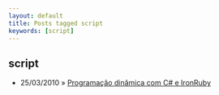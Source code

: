 ```yaml
---
layout: default
title: Posts tagged script
keywords: [script]
---
```

<h2 class="category">script</h2>
<ul class="posts">
<li>
<p>
<span class="date">25/03/2010</span> &raquo; 
<a href="/blog/programacao-dinamica-com-c-e-ironruby">Programação dinâmica com C# e IronRuby</a>
</p>
</li> 
</ul>
